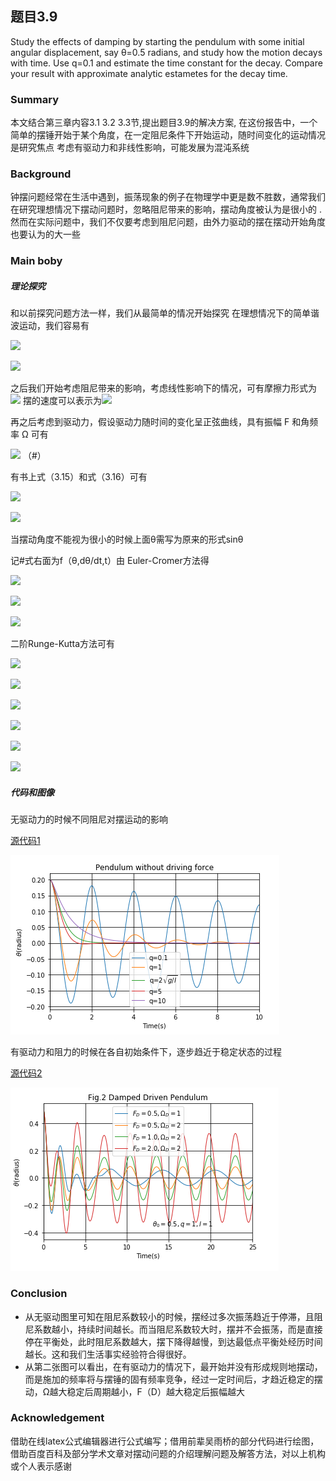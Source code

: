## 题目3.9

Study the effects of damping by starting the pendulum with some initial angular displacement, say θ=0.5 radians, and study how the motion decays with time. Use q=0.1 and estimate the time constant for the decay. Compare your result with approximate analytic estametes for the decay time.

### Summary

本文结合第三章内容3.1 3.2 3.3节,提出题目3.9的解决方案, 在这份报告中，一个简单的摆锤开始于某个角度，在一定阻尼条件下开始运动，随时间变化的运动情况是研究焦点 考虑有驱动力和非线性影响，可能发展为混沌系统

### Background

钟摆问题经常在生活中遇到，振荡现象的例子在物理学中更是数不胜数，通常我们在研究理想情况下摆动问题时，忽略阻尼带来的影响，摆动角度被认为是很小的 . 然而在实际问题中，我们不仅要考虑到阻尼问题，由外力驱动的摆在摆动开始角度也要认为的大一些

### Main boby

##### 理论探究

和以前探究问题方法一样，我们从最简单的情况开始探究
在理想情况下的简单谐波运动，我们容易有

![](http://latex.codecogs.com/gif.latex?\frac{d^{2}\theta}{dt^{2}}=-\frac{g}{l}\theta)

![](http://latex.codecogs.com/gif.latex?\theta=\theta_{0}sin(\Omega*t+\phi))

之后我们开始考虑阻尼带来的影响，考虑线性影响下的情况，可有摩擦力形式为![](http://latex.codecogs.com/gif.latex?\frac{qd\theta}{dt}) 摆的速度可以表示为![](http://latex.codecogs.com/gif.latex?\frac{ld\theta}{dt})

再之后考虑到驱动力，假设驱动力随时间的变化呈正弦曲线，具有振幅 F 和角频率 Ω 可有

![](http://latex.codecogs.com/gif.latex?\frac{d^{2}\theta}{dt^{2}}=-\frac{g}{l}\theta-q\frac{d\theta}{dt}+F_{D}sin(\Omega_{D}t))   （#）

有书上式（3.15）和式（3.16）可有

![](http://latex.codecogs.com/gif.latex?\theta(t)=\theta_{0}sin(\Omega_{D}t+\phi))

![](http://latex.codecogs.com/gif.latex?\theta_{0}=\frac{F_{D}}{\sqrt{(\Omega^{2}-\Omega_{D}^{2})+(q\Omega_{D})^{2}}})

当摆动角度不能视为很小的时候上面θ需写为原来的形式sinθ

记#式右面为f（θ,dθ/dt,t）由 Euler-Cromer方法得

![](http://latex.codecogs.com/gif.latex?\omega_{i+1}=\omega_{i}+f\Delta·t)

![](http://latex.codecogs.com/gif.latex?\theta_{i+1}=\theta_{i}+\omega\Delta·t)

![](http://latex.codecogs.com/gif.latex?\·t_{i+1}=t_{i}+\Delta·t)

二阶Runge-Kutta方法可有

![](http://latex.codecogs.com/gif.latex?\omega'=\omega_{i}+\frac{1}{2}f\Delta·t)

![](http://latex.codecogs.com/gif.latex?\theta'=\theta_{i}+\frac{1}{2}\omega\Delta·t)

![](http://latex.codecogs.com/gif.latex?\·t'=t_{i}+\frac{1}{2}\Delta·t)

![](http://latex.codecogs.com/gif.latex?\omega_{i+1}=\omega_{i}+f(')\Delta·t)

![](http://latex.codecogs.com/gif.latex?\theta_{i+1}=\theta_{i}+\omega'\Delta·t)

![](http://latex.codecogs.com/gif.latex?\·t_{i+1}=t_{i}+\Delta·t)

##### 代码和图像

无驱动力的时候不同阻尼对摆运动的影响

[源代码1](https://raw.githubusercontent.com/oliveryanjia/compuational_physics_N2015301020146/master/c%203-9%20code1/)

![image](https://github.com/oliveryanjia/compuational_physics_N2015301020146/blob/master/c3-9%20fig1.png)

有驱动力和阻力的时候在各自初始条件下，逐步趋近于稳定状态的过程

[源代码2](https://raw.githubusercontent.com/oliveryanjia/compuational_physics_N2015301020146/master/c%203-9%20code2)

![image](https://github.com/oliveryanjia/compuational_physics_N2015301020146/blob/master/c3-9%20fig2.png)

### Conclusion

- 从无驱动图里可知在阻尼系数较小的时候，摆经过多次振荡趋近于停滞，且阻尼系数越小，持续时间越长。而当阻尼系数较大时，摆并不会振荡，而是直接停在平衡处，此时阻尼系数越大，摆下降得越慢，到达最低点平衡处经历时间越长。这和我们生活事实经验符合得很好。
-  从第二张图可以看出，在有驱动力的情况下，最开始并没有形成规则地摆动，而是施加的频率将与摆锤的固有频率竞争，经过一定时间后，才趋近稳定的摆动，Ω越大稳定后周期越小，F（D）越大稳定后振幅越大

### Acknowledgement

借助在线latex公式编辑器进行公式编写；借用前辈吴雨桥的部分代码进行绘图，借助百度百科及部分学术文章对摆动问题的介绍理解问题及解答方法，对以上机构或个人表示感谢
